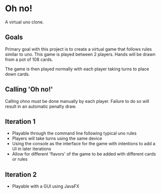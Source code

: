# Oh no!
A virtual uno clone.

## Goals
Primary goal with this project is to create a virtual game that follows rules similar to uno. This game is played between 2 players. Hands will be drawn from a pot of 108 cards.

The game is then played normally with each player taking turns to place down cards.

## Calling 'Oh no!'
Calling ohno must be done manually by each player. Failure to do so will result in an automatic penalty draw.

## Iteration 1
- Playable through the command line following typical uno rules
- Players will take turns using the same device
- Using the console as the interface for the game with intentions to add a UI in later iterations
- Allow for different 'flavors' of the game to be added with different cards or rules

## Iteration 2
- Playable with a GUI using JavaFX
